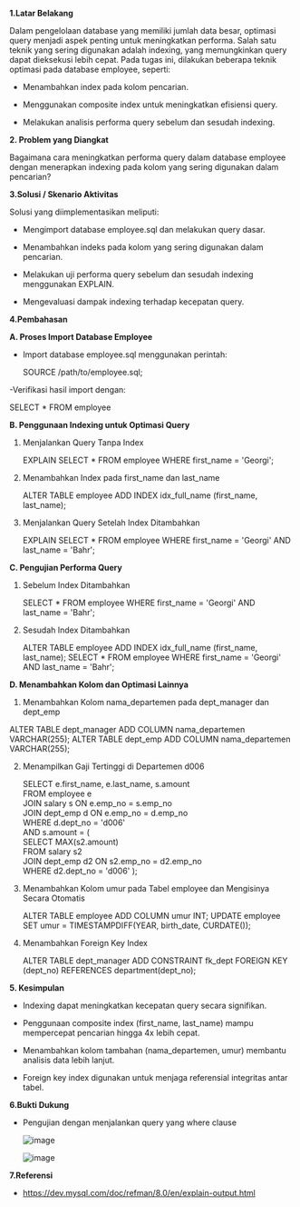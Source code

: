 **1.Latar Belakang**

Dalam pengelolaan database yang memiliki jumlah data besar, optimasi query menjadi aspek penting untuk meningkatkan performa. Salah satu teknik yang sering digunakan adalah indexing, yang memungkinkan query dapat dieksekusi lebih cepat. Pada tugas ini, dilakukan beberapa teknik optimasi pada database employee, seperti:

- Menambahkan index pada kolom pencarian.

- Menggunakan composite index untuk meningkatkan efisiensi query.

- Melakukan analisis performa query sebelum dan sesudah indexing.

**2. Problem yang Diangkat**

Bagaimana cara meningkatkan performa query dalam database employee dengan menerapkan indexing pada kolom yang sering digunakan dalam pencarian?

**3.Solusi / Skenario Aktivitas**

Solusi yang diimplementasikan meliputi:

- Mengimport database employee.sql dan melakukan query dasar.

- Menambahkan indeks pada kolom yang sering digunakan dalam pencarian.

- Melakukan uji performa query sebelum dan sesudah indexing menggunakan EXPLAIN.

- Mengevaluasi dampak indexing terhadap kecepatan query.



**4.Pembahasan**

**A. Proses Import Database Employee**

- Import database employee.sql menggunakan perintah:

  SOURCE /path/to/employee.sql;

-Verifikasi hasil import dengan:

SELECT * FROM employee

**B. Penggunaan Indexing untuk Optimasi Query**

1. Menjalankan Query Tanpa Index

   EXPLAIN SELECT * FROM employee WHERE first_name = 'Georgi';

2. Menambahkan Index pada first_name dan last_name

   ALTER TABLE employee ADD INDEX idx_full_name (first_name, last_name);

3. Menjalankan Query Setelah Index Ditambahkan

   EXPLAIN SELECT * FROM employee WHERE first_name = 'Georgi' AND last_name = 'Bahr';

**C. Pengujian Performa Query**

1. Sebelum Index Ditambahkan

   SELECT * FROM employee WHERE first_name = 'Georgi' AND last_name = 'Bahr';

2. Sesudah Index Ditambahkan

   ALTER TABLE employee ADD INDEX idx_full_name (first_name, last_name);
SELECT * FROM employee WHERE first_name = 'Georgi' AND last_name = 'Bahr';

**D. Menambahkan Kolom dan Optimasi Lainnya**

1. Menambahkan Kolom nama_departemen pada dept_manager dan dept_emp

 ALTER TABLE dept_manager ADD COLUMN nama_departemen VARCHAR(255);
ALTER TABLE dept_emp ADD COLUMN nama_departemen VARCHAR(255);

2. Menampilkan Gaji Tertinggi di Departemen d006

   SELECT e.first_name, e.last_name, s.amount  
FROM employee e  
JOIN salary s ON e.emp_no = s.emp_no  
JOIN dept_emp d ON e.emp_no = d.emp_no  
WHERE d.dept_no = 'd006'  
AND s.amount = (  
    SELECT MAX(s2.amount)  
    FROM salary s2  
    JOIN dept_emp d2 ON s2.emp_no = d2.emp_no  
    WHERE d2.dept_no = 'd006'
);

3. Menambahkan Kolom umur pada Tabel employee dan Mengisinya Secara Otomatis

   ALTER TABLE employee ADD COLUMN umur INT;
UPDATE employee SET umur = TIMESTAMPDIFF(YEAR, birth_date, CURDATE());


4. Menambahkan Foreign Key Index

   ALTER TABLE dept_manager ADD CONSTRAINT fk_dept FOREIGN KEY (dept_no) REFERENCES department(dept_no);



**5. Kesimpulan**

- Indexing dapat meningkatkan kecepatan query secara signifikan.

- Penggunaan composite index (first_name, last_name) mampu mempercepat pencarian hingga 4x lebih cepat.

- Menambahkan kolom tambahan (nama_departemen, umur) membantu analisis data lebih lanjut.

- Foreign key index digunakan untuk menjaga referensial integritas antar tabel.



**6.Bukti Dukung**
- Pengujian dengan menjalankan query yang where clause

  ![image](https://github.com/user-attachments/assets/8d089cf6-57bf-4390-94fc-9016ead9b6c4)

  ![image](https://github.com/user-attachments/assets/15134b99-dfe9-4bf9-bb85-67ff95a456f4)


  


**7.Referensi**
- https://dev.mysql.com/doc/refman/8.0/en/explain-output.html
